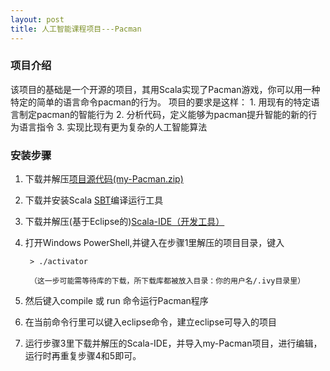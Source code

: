 ```yaml
---
layout: post
title: 人工智能课程项目---Pacman
---
```



### 项目介绍

该项目的基础是一个开源的项目，其用Scala实现了Pacman游戏，你可以用一种特定的简单的语言命令pacman的行为。
项目的要求是这样：
	1. 用现有的特定语言制定pacman的智能行为
	2. 分析代码，定义能够为pacman提升智能的新的行为语言指令
	3. 实现比现有更为复杂的人工智能算法

### 安装步骤

1. 下载并解压[项目源代码(my-Pacman.zip)](my-Pacman.zip)
2. 下载并安装Scala [SBT](http://www.scala-sbt.org/download.html)编译运行工具
3. 下载并解压(基于Eclipse的)[Scala-IDE（开发工具）](http://scala-ide.org/download/sdk.html)
4. 打开Windows PowerShell,并键入在步骤1里解压的项目目录，键入

		> ./activator
		
		（这一步可能需等待库的下载，所下载库都被放入目录：你的用户名/.ivy目录里）
		
5. 然后键入compile 或 run 命令运行Pacman程序
6. 在当前命令行里可以键入eclipse命令，建立eclipse可导入的项目
7. 运行步骤3里下载并解压的Scala-IDE，并导入my-Pacman项目，进行编辑，运行时再重复步骤4和5即可。
